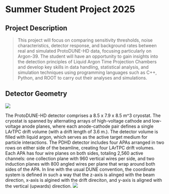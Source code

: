 # Summer Student Project 2025

## Project Description 
> This project will focus on comparing sensitivity thresholds, noise characteristics, detector response, and background rates between real and simulated ProtoDUNE-HD data, focusing particularly on Argon-39. The student will have an opportunity to gain insights into the detection principles of Liquid Argon Time Projection Chambers and develop key skills in data handling, statistical analysis, and simulation techniques using programming languages such as C++, Python, and ROOT to carry out their analyses and simulations.

## Detector Geometry 
![](https://codimd.web.cern.ch/uploads/upload_4f9979593e3707de86eaf3055ce295a1.png)

The ProtoDUNE-HD detector comprises a 8.5 x 7.9 x 8.5 m^3 cryostat. The cryostat is spanned by alternating arrays of high-voltage cathode and low-voltage anode planes, where each anode-cathode pair defines a single LArTPC drift volume (with a drift length of 3.6 m.). The detector volume is filled with liquid argon, which serves as the active target medium for particle interactions. 
The PDHD detector includes four APAs arranged in two rows on either side of the beamline, creating four LArTPC drift volumes. Each APA has four wire planes on both sides, totaling 2,560 active channels: one collection plane with 960 vertical wires per side, and two induction planes with 800 angled wires per plane that wrap around both sides of the APA.
In line with the usual DUNE convention, the coordinate system is defined in such a way that the z-axis is alinged with the beam direction, x-axis is algined with the drift direciton, and y-axis is aligned with the vertical (upwards) direction. 
![](https://codimd.web.cern.ch/uploads/upload_5faaf22a2f9a20d107d5f5c9413d07d1.png)
